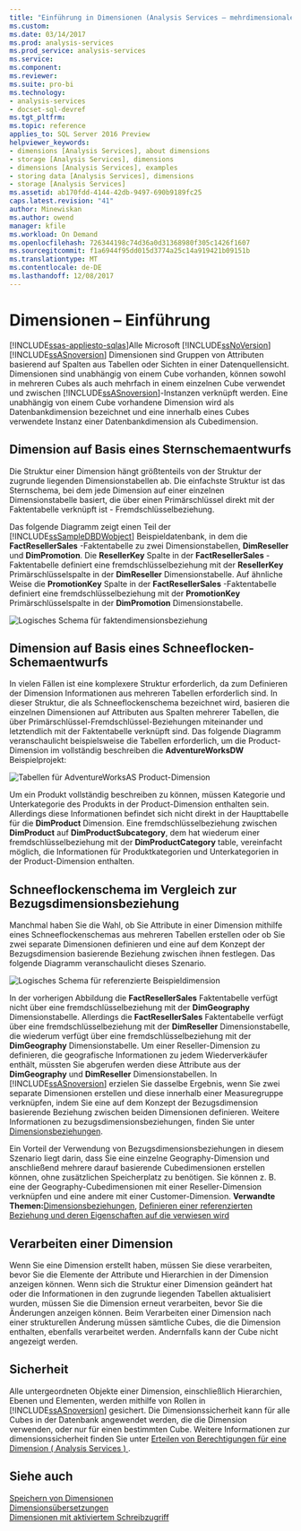 ```yaml
---
title: "Einführung in Dimensionen (Analysis Services – mehrdimensionale Daten) | Microsoft Docs"
ms.custom: 
ms.date: 03/14/2017
ms.prod: analysis-services
ms.prod_service: analysis-services
ms.service: 
ms.component: 
ms.reviewer: 
ms.suite: pro-bi
ms.technology:
- analysis-services
- docset-sql-devref
ms.tgt_pltfrm: 
ms.topic: reference
applies_to: SQL Server 2016 Preview
helpviewer_keywords:
- dimensions [Analysis Services], about dimensions
- storage [Analysis Services], dimensions
- dimensions [Analysis Services], examples
- storing data [Analysis Services], dimensions
- storage [Analysis Services]
ms.assetid: ab170fdd-4144-42db-9497-690b9189fc25
caps.latest.revision: "41"
author: Minewiskan
ms.author: owend
manager: kfile
ms.workload: On Demand
ms.openlocfilehash: 726344198c74d36a0d31368980f305c1426f1607
ms.sourcegitcommit: f1a6944f95dd015d3774a25c14a919421b09151b
ms.translationtype: MT
ms.contentlocale: de-DE
ms.lasthandoff: 12/08/2017
---
```

# <a name="dimensions---introduction"></a>Dimensionen – Einführung
[!INCLUDE[ssas-appliesto-sqlas](../../includes/ssas-appliesto-sqlas.md)]Alle Microsoft [!INCLUDE[ssNoVersion](../../includes/ssnoversion-md.md)] [!INCLUDE[ssASnoversion](../../includes/ssasnoversion-md.md)] Dimensionen sind Gruppen von Attributen basierend auf Spalten aus Tabellen oder Sichten in einer Datenquellensicht. Dimensionen sind unabhängig von einem Cube vorhanden, können sowohl in mehreren Cubes als auch mehrfach in einem einzelnen Cube verwendet und zwischen [!INCLUDE[ssASnoversion](../../includes/ssasnoversion-md.md)]-Instanzen verknüpft werden. Eine unabhängig von einem Cube vorhandene Dimension wird als Datenbankdimension bezeichnet und eine innerhalb eines Cubes verwendete Instanz einer Datenbankdimension als Cubedimension.  
  
## <a name="dimension-based-on-a-star-schema-design"></a>Dimension auf Basis eines Sternschemaentwurfs  
 Die Struktur einer Dimension hängt größtenteils von der Struktur der zugrunde liegenden Dimensionstabellen ab. Die einfachste Struktur ist das Sternschema, bei dem jede Dimension auf einer einzelnen Dimensionstabelle basiert, die über einen Primärschlüssel direkt mit der Faktentabelle verknüpft ist - Fremdschlüsselbeziehung.  
  
 Das folgende Diagramm zeigt einen Teil der [!INCLUDE[ssSampleDBDWobject](../../includes/sssampledbdwobject-md.md)] Beispieldatenbank, in dem die **FactResellerSales** -Faktentabelle zu zwei Dimensionstabellen, **DimReseller** und **DimPromotion**. Die **ResellerKey** Spalte in der **FactResellerSales** -Faktentabelle definiert eine fremdschlüsselbeziehung mit der **ResellerKey** Primärschlüsselspalte in der  **DimReseller** Dimensionstabelle. Auf ähnliche Weise die **PromotionKey** Spalte in der **FactResellerSales** -Faktentabelle definiert eine fremdschlüsselbeziehung mit der **PromotionKey** Primärschlüsselspalte in der  **DimPromotion** Dimensionstabelle.  
  
 ![Logisches Schema für faktendimensionsbeziehung](../../analysis-services/multidimensional-models-olap-logical-dimension-objects/media/dimfactrelationship.gif "logisches Schema für faktendimensionsbeziehung")  
  
## <a name="dimension-based-on-a-snowflake-schema-design"></a>Dimension auf Basis eines Schneeflocken-Schemaentwurfs  
 In vielen Fällen ist eine komplexere Struktur erforderlich, da zum Definieren der Dimension Informationen aus mehreren Tabellen erforderlich sind. In dieser Struktur, die als Schneeflockenschema bezeichnet wird, basieren die einzelnen Dimensionen auf Attributen aus Spalten mehrerer Tabellen, die über Primärschlüssel-Fremdschlüssel-Beziehungen miteinander und letztendlich mit der Faktentabelle verknüpft sind. Das folgende Diagramm veranschaulicht beispielsweise die Tabellen erforderlich, um die Product-Dimension im vollständig beschreiben die **AdventureWorksDW** Beispielprojekt:  
  
 ![Tabellen für AdventureWorksAS Product-Dimension](../../analysis-services/multidimensional-models-olap-logical-dimension-objects/media/dimproduct.gif "Tabellen für AdventureWorksAS Product-Dimension")  
  
 Um ein Produkt vollständig beschreiben zu können, müssen Kategorie und Unterkategorie des Produkts in der Product-Dimension enthalten sein. Allerdings diese Informationen befindet sich nicht direkt in der Haupttabelle für die **DimProduct** Dimension. Eine fremdschlüsselbeziehung zwischen **DimProduct** auf **DimProductSubcategory**, dem hat wiederum einer fremdschlüsselbeziehung mit der **DimProductCategory** table, vereinfacht möglich, die Informationen für Produktkategorien und Unterkategorien in der Product-Dimension enthalten.  
  
## <a name="snowflake-schema-versus-reference-relationship"></a>Schneeflockenschema im Vergleich zur Bezugsdimensionsbeziehung  
 Manchmal haben Sie die Wahl, ob Sie Attribute in einer Dimension mithilfe eines Schneeflockenschemas aus mehreren Tabellen erstellen oder ob Sie zwei separate Dimensionen definieren und eine auf dem Konzept der Bezugsdimension basierende Beziehung zwischen ihnen festlegen. Das folgende Diagramm veranschaulicht dieses Szenario.  
  
 ![Logisches Schema für referenzierte Beispieldimension](../../analysis-services/multidimensional-models-olap-logical-dimension-objects/media/dimindirect.gif "logisches Schema für referenzierte Beispieldimension")  
  
 In der vorherigen Abbildung die **FactResellerSales** Faktentabelle verfügt nicht über eine fremdschlüsselbeziehung mit der **DimGeography** Dimensionstabelle. Allerdings die **FactResellerSales** Faktentabelle verfügt über eine fremdschlüsselbeziehung mit der **DimReseller** Dimensionstabelle, die wiederum verfügt über eine fremdschlüsselbeziehung mit der  **DimGeography** Dimensionstabelle. Um einer Reseller-Dimension zu definieren, die geografische Informationen zu jedem Wiederverkäufer enthält, müssten Sie abgerufen werden diese Attribute aus der **DimGeography** und **DimReseller** Dimensionstabellen. In [!INCLUDE[ssASnoversion](../../includes/ssasnoversion-md.md)] erzielen Sie dasselbe Ergebnis, wenn Sie zwei separate Dimensionen erstellen und diese innerhalb einer Measuregruppe verknüpfen, indem Sie eine auf dem Konzept der Bezugsdimension basierende Beziehung zwischen beiden Dimensionen definieren. Weitere Informationen zu bezugsdimensionsbeziehungen, finden Sie unter [Dimensionsbeziehungen](../../analysis-services/multidimensional-models-olap-logical-cube-objects/dimension-relationships.md).  
  
 Ein Vorteil der Verwendung von Bezugsdimensionsbeziehungen in diesem Szenario liegt darin, dass Sie eine einzelne Geography-Dimension und anschließend mehrere darauf basierende Cubedimensionen erstellen können, ohne zusätzlichen Speicherplatz zu benötigen. Sie können z.&nbsp;B. eine der Geography-Cubedimensionen mit einer Reseller-Dimension verknüpfen und eine andere mit einer Customer-Dimension. **Verwandte Themen:**[Dimensionsbeziehungen](../../analysis-services/multidimensional-models-olap-logical-cube-objects/dimension-relationships.md), [Definieren einer referenzierten Beziehung und deren Eigenschaften auf die verwiesen wird](../../analysis-services/multidimensional-models/define-a-referenced-relationship-and-referenced-relationship-properties.md)  
  
## <a name="processing-a-dimension"></a>Verarbeiten einer Dimension  
 Wenn Sie eine Dimension erstellt haben, müssen Sie diese verarbeiten, bevor Sie die Elemente der Attribute und Hierarchien in der Dimension anzeigen können. Wenn sich die Struktur einer Dimension geändert hat oder die Informationen in den zugrunde liegenden Tabellen aktualisiert wurden, müssen Sie die Dimension erneut verarbeiten, bevor Sie die Änderungen anzeigen können. Beim Verarbeiten einer Dimension nach einer strukturellen Änderung müssen sämtliche Cubes, die die Dimension enthalten, ebenfalls verarbeitet werden. Andernfalls kann der Cube nicht angezeigt werden.  
  
## <a name="security"></a>Sicherheit  
 Alle untergeordneten Objekte einer Dimension, einschließlich Hierarchien, Ebenen und Elementen, werden mithilfe von Rollen in [!INCLUDE[ssASnoversion](../../includes/ssasnoversion-md.md)] gesichert. Die Dimensionssicherheit kann für alle Cubes in der Datenbank angewendet werden, die die Dimension verwenden, oder nur für einen bestimmten Cube. Weitere Informationen zur dimensionssicherheit finden Sie unter [Erteilen von Berechtigungen für eine Dimension &#40; Analysis Services &#41; ](../../analysis-services/multidimensional-models/grant-permissions-on-a-dimension-analysis-services.md).  
  
## <a name="see-also"></a>Siehe auch  
 [Speichern von Dimensionen](../../analysis-services/multidimensional-models-olap-logical-dimension-objects/dimensions-storage.md)   
 [Dimensionsübersetzungen](../../analysis-services/multidimensional-models-olap-logical-dimension-objects/dimension-translations.md)   
 [Dimensionen mit aktiviertem Schreibzugriff](../../analysis-services/multidimensional-models-olap-logical-dimension-objects/write-enabled-dimensions.md)  
  
  
